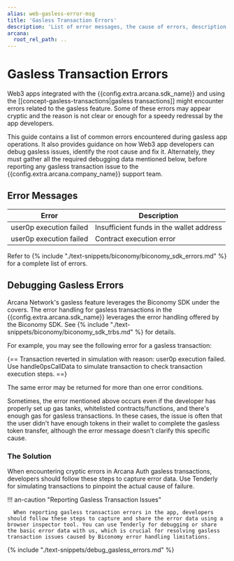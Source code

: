```yaml
---
alias: web-gasless-error-msg
title: 'Gasless Transaction Errors'
description: 'List of error messages, the cause of errors, description and how to handle them for gasless transactions in Web3 apps integrated with the Arcana Auth SDK.'
arcana:
  root_rel_path: ..
---
```


# Gasless Transaction Errors

Web3 apps integrated with the {{config.extra.arcana.sdk_name}} and using the [[concept-gasless-transactions|gasless transactions]] might encounter errors related to the gasless feature. Some of these errors may appear cryptic and the reason is not clear or enough for a speedy redressal by the app developers.

This guide contains a list of common errors encountered during gasless app operations. It also provides guidance on how Web3 app developers can debug gasless issues, identify the root cause and fix it. Alternately, they must gather all the required debugging data mentioned below, before reporting any gasless transaction issue to the {{config.extra.arcana.company_name}} support team.

## Error Messages

| Error | Description | 
| ---  | --- |
| user0p execution failed | Insufficient funds in the wallet address |
| user0p execution failed | Contract execution error |

Refer to {% include "./text-snippets/biconomy/biconomy_sdk_errors.md" %} for a complete list of errors.

## Debugging Gasless Errors

Arcana Network's gasless feature leverages the Biconomy SDK under the covers. The error handling for gasless transactions in the {{config.extra.arcana.sdk_name}} leverages the error handling offered by the Biconomy SDK. See {% include "./text-snippets/biconomy/biconomy_sdk_trbs.md" %} for details.

For example, you may see the following error for a gasless transaction:

{==
Transaction reverted in simulation with reason: user0p execution failed. Use handle0psCallData to simulate transaction to check transaction execution steps.
==}

The same error may be returned for more than one error conditions.

Sometimes, the error mentioned above occurs even if the developer has properly set up gas tanks, whitelisted contracts/functions, and there's enough gas for gasless transactions. In these cases, the issue is often that the user didn't have enough tokens in their wallet to complete the gasless token transfer, although the error message doesn't clarify this specific cause.

### The Solution

When encountering cryptic errors in Arcana Auth gasless transactions, developers should follow these steps to capture error data. Use Tenderly for simulating transactions to pinpoint the actual cause of failure.

!!! an-caution "Reporting Gasless Transaction Issues"

      When reporting gasless transaction errors in the app, developers should follow these steps to capture and share the error data using a browser inspector tool. You can use Tenderly for debugging or share the basic error data with us, which is crucial for resolving gasless transaction issues caused by Biconomy error handling limitations.

{% include "./text-snippets/debug_gasless_errors.md" %}